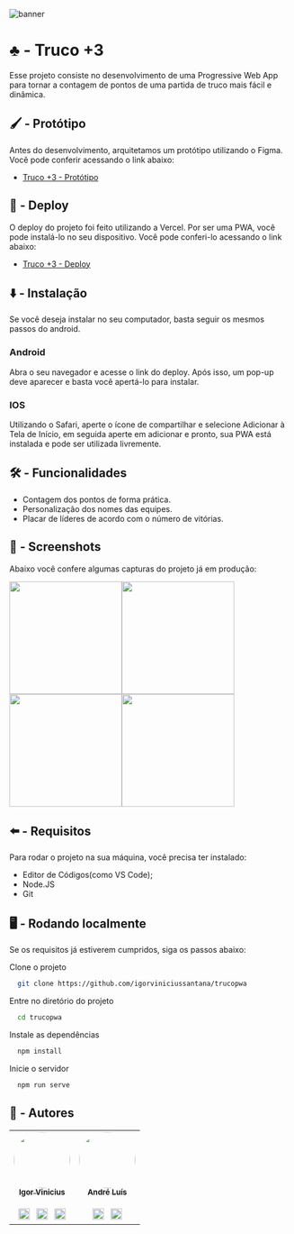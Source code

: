 ![banner](https://user-images.githubusercontent.com/86114583/192170303-e65bbd76-52bd-4527-99f7-866ca329faae.png)


# ♣️ - Truco +3

Esse projeto consiste no desenvolvimento de uma
Progressive Web App para tornar a contagem de pontos
de uma partida de truco mais fácil e dinâmica.



## 🖌️ - Protótipo

Antes do desenvolvimento, arquitetamos um protótipo
utilizando o Figma. Você pode conferir acessando
o link abaixo:

- [Truco +3 - Protótipo](https://www.figma.com/file/ecaNxTI0AlqPjlDvPa8hRo/Truco-%2B3?node-id=0%3A1)




## 🔗 - Deploy

O deploy do projeto foi feito utilizando a Vercel.
Por ser uma PWA, você pode instalá-lo no seu dispositivo.
Você pode conferi-lo acessando o link abaixo:

- [Truco +3 - Deploy](https://trucopwa.vercel.app)
## ⬇️ - Instalação

Se você deseja instalar no seu computador, basta seguir os mesmos
passos do android.

### Android
Abra o seu navegador e acesse o link do deploy. Após isso,
um pop-up deve aparecer e basta você apertá-lo para instalar.
### IOS
Utilizando o Safari, aperte o ícone de compartilhar e selecione
Adicionar à Tela de Início, em seguida aperte em adicionar e pronto,
sua PWA está instalada e pode ser utilizada livremente.
## 🛠️ - Funcionalidades

- Contagem dos pontos de forma prática.
- Personalização dos nomes das equipes.
- Placar de líderes de acordo com o número de vitórias.
## 📸 - Screenshots

Abaixo você confere algumas capturas do projeto já
em produção:


<img  src="https://user-images.githubusercontent.com/86114583/201526305-a0c18e29-7d5c-4418-a68c-8fbc605742c6.png"  width="200px"/><img  src="https://user-images.githubusercontent.com/86114583/201526349-c7f7a57f-c681-4929-ad09-f0cb7b1c4043.png"  width="200px"/><img  src="https://user-images.githubusercontent.com/86114583/201526413-f9bef195-72b0-4008-9615-51f3fb5a7544.png"  width="200px"/><img  src="https://user-images.githubusercontent.com/86114583/201526451-8f82ae21-7565-4b61-8d5e-0c2511d44073.png"  width="200px"/>


## ⬅️ - Requisitos

Para rodar o projeto na sua máquina,
você precisa ter instalado:

 - Editor de Códigos(como VS Code);
 - Node.JS
 - Git
## 🖥️ - Rodando localmente

Se os requisitos já estiverem cumpridos, siga os passos abaixo:

Clone o projeto

```bash
  git clone https://github.com/igorviniciussantana/trucopwa
```

Entre no diretório do projeto

```bash
  cd trucopwa
```

Instale as dependências

```bash
  npm install
```

Inicie o servidor

```bash
  npm run serve
```


## 👤 - Autores

<table>
  <tr>
  <td align="center"><a href="https://github.com/igorviniciussantana"><img style="border-radius: 50%;" src="https://avatars.githubusercontent.com/u/86114583?v=4" width="100px;" alt=""/><br /><sub><b>Igor Vinicius</b></sub></a><br /><br /><a href="https://linkedin.com/in/igorviniciussantana"><img src="https://user-images.githubusercontent.com/86114583/192514843-1087a34f-74f9-46aa-94fa-e824950af81f.svg" width="20px"/></a>⠀<a href="mailto:igor.santana@estudante.ifms.edu.br"><img src="https://user-images.githubusercontent.com/86114583/192515071-4fa6bce6-6ee9-49ca-9395-c17e74075a20.svg" width="20px"/></a>⠀<a href="https://behance.net/igorvinicius8"><img src="https://user-images.githubusercontent.com/86114583/192515924-e754ab5f-d7bc-416f-a3f9-0b6e3e81eb6c.svg" width="20px"/></a>
    </td>
    <td align="center"><a href="https://github.com/andredochute"><img style="border-radius: 50%;" src="https://avatars.githubusercontent.com/u/86085474?v=4" width="100px;" alt=""/><br /><sub><b>André Luís</b></sub></a><br /><br /><a href="https://www.linkedin.com/in/andr%C3%A9-lu%C3%ADs-7a6354247/"><img src="https://user-images.githubusercontent.com/86114583/192514843-1087a34f-74f9-46aa-94fa-e824950af81f.svg" width="20px"/></a>⠀<a href="mailto:andredochute@gmail.com"><img src="https://user-images.githubusercontent.com/86114583/192515071-4fa6bce6-6ee9-49ca-9395-c17e74075a20.svg" width="20px"/></a>
    </td>
    </tr>
    </table>
